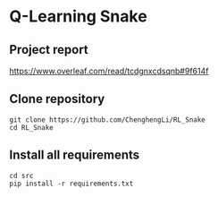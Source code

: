 # Q-Learning Snake
## Project report

https://www.overleaf.com/read/tcdgnxcdsqnb#9f614f

## Clone repository
```
git clone https://github.com/ChenghengLi/RL_Snake
cd RL_Snake
```

## Install all requirements


```
cd src
pip install -r requirements.txt
```

